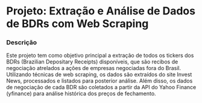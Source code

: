 # Projeto: Extração e Análise de Dados de BDRs com Web Scraping
### Descrição
Este projeto tem como objetivo principal a extração de todos os tickers dos BDRs (Brazilian Depositary Receipts) disponíveis, que são recibos de negociação atrelados a ações de empresas negociadas fora do Brasil. Utilizando técnicas de web scraping, os dados são extraídos do site Invest News, processados e listados para posterior análise. Além disso, os dados de negociação de cada BDR são coletados a partir da API do Yahoo Finance (yfinance) para análise histórica dos preços de fechamento.
